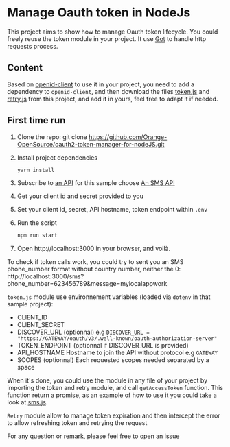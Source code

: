 # Manage Oauth token in NodeJs
This project aims to show how to manage Oauth token lifecycle. You could freely reuse the token module in your project. It use [Got](https://www.npmjs.com/package/got) to handle http requests process.

## Content
Based on [openid-client](https://github.com/panva/node-openid-client) to use it in your project, you need to add a dependency to `openid-client`, and then download the files [token.js](common/token.js) and [retry.js](common/retry.js) from this project, and add it in yours, feel free to adapt it if needed.

## First time run
1. Clone the repo: git clone https://github.com/Orange-OpenSource/oauth2-token-manager-for-nodeJS.git

2. Install project dependencies

    ```bash
    yarn install
    ```

3. Subscribe to [an API](https://developer.orange.com/products/) for this sample choose [An SMS API](https://developer.orange.com/?s=sms&c=&type=api)

4. Get your client id and secret provided to you

5. Set your client id, secret, API hostname, token endpoint within `.env`

6. Run the script

    ```bash
    npm run start
    ```
7. Open http://localhost:3000 in your browser, and voilà.

To check if token calls work, you could try to sent you an SMS phone_number format without country number, neither the 0: http://localhost:3000/sms?phone_number=623456789&message=mylocalappwork

`token.js` module use environnement variables (loaded via `dotenv` in that sample project): 
* CLIENT_ID
* CLIENT_SECRET
* DISCOVER_URL (optionnal) e.g `DISCOVER_URL = "https://GATEWAY/oauth/v3/.well-known/oauth-authorization-server"`
* TOKEN_ENDPOINT (optionnal if DISCOVER_URL is provided)
* API_HOSTNAME Hostname to join the API without protocol e.g `GATEWAY`
* SCOPES (optionnal) Each requested scopes needed separated by a space

When it's done, you could use the module in any file of your project by importing the token and retry module, and call `getAccessToken` function. This function return a promise, as an example of how to use it you could take a look at [sms.js](./routes/sms.js).

`Retry` module allow to manage token expiration and then intercept the error to allow refreshing token and retrying the request

For any question or remark, please feel free to open an issue